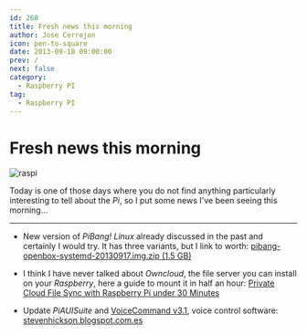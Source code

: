 ```yaml
---
id: 268
title: Fresh news this morning
author: Jose Cerrejon
icon: pen-to-square
date: 2013-09-18 09:00:00
prev: /
next: false
category:
  - Raspberry PI
tag:
  - Raspberry PI
---
```


# Fresh news this morning

![raspi](/images/07_RaspberryPi.jpg)

Today is one of those days where you do not find anything particularly interesting to tell about the *Pi*, so I put some news I've been seeing this morning...

- - -
* New version of *PiBang! Linux* already discussed in the past and certainly I would try. It has three variants, but I link to worth: [pibang-openbox-systemd-20130917.img.zip (1.5 GB)](http://sourceforge.net/projects/pibang/files/pibang-openbox-systemd-20130917.img.zip/download)

* I think I have never talked about *Owncloud*, the file server you can install on your *Raspberry*, here a guide to mount it in half an hour: [Private Cloud File Sync with Raspberry Pi under 30 Minutes](http://www.codingepiphany.com/2013/09/15/private-cloud-file-sync-with-raspberry-pi-under-30-minutes/) 

* Update *PiAUISuite* and [VoiceCommand v3.1](http://stevenhickson.blogspot.com.es/2013/04/voice-control-on-raspberry-pi.html), voice control software: [stevenhickson.blogspot.com.es](http://stevenhickson.blogspot.com.es/2013/09/piauisuite-update-and-voicecommand-v31.html)